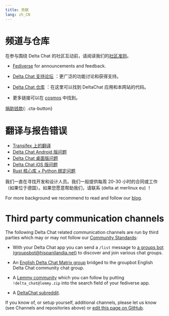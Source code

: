 ```yaml
---
title: 贡献
lang: zh_CN
---
```


# 频道与仓库

在参与围绕 Delta Chat 的社区互动前，请阅读我们的[社区准则](community-standards)。

- [Fediverse](https://chaos.social/web/@delta) for announcements and feedback.

- [Delta Chat 支持论坛](https://support.delta.chat) ：更广泛的功能讨论和获得支持。

- [Delta Chat 仓库](https://github.com/deltachat/) ：在这里可以找到 DeltaChat 应用和本网站的代码。

- 更多链接可以在 [cosmos](https://cosmos.delta.chat) 中找到。

[捐助钱款](donate){: .cta-button}

# 翻译与报告错误

- [Transifex 上的翻译](https://www.transifex.com/delta-chat/public/)
- [Delta Chat Android 版问题](https://github.com/deltachat/deltachat-android/issues)
- [Delta Chat 桌面版问题](https://github.com/deltachat/deltachat-desktop/issues)
- [Delta Chat iOS 版问题](https://github.com/deltachat/deltachat-ios/issues)
- [Rust 核心库 + Python 绑定问题](https://github.com/deltachat/deltachat-core-rust/issues)

我们一直在寻找开发和设计人员。我们一般提供每周 20-30 小时的合同或工作（如果位于德国）。如果您愿意帮助我们，请联系 (delta at merlinux eu) ！ 

For more background we recommend to read and follow our [blog](https://delta.chat/en/blog).


# Third party communication channels 

The following Delta Chat related communication channels are run by third parties
which may or may not follow our [Community Standards](community-standards): 

- With your Delta Chat app you can send a `/list` message to 
  [a groups bot (groupsbot@hispanilandia.net)](mailto:groupsbot@hispanilandia.net)
  to discover and join various chat groups.

- An [English Delta Chat Matrix group](https://app.element.io/#/room/#Delta.Chat:matrix.org)
  bridged to the groupbot English Delta Chat community chat group.

- A [Lemmy community](https://lemmy.zip/c/delta_chat)
  which you can follow by putting `!delta_chat@lemmy.zip` 
  into the search field of your fediverse app.

- A [DeltaChat subreddit](https://old.reddit.com/r/DeltaChat/).

If you know of, or setup yourself, additional channels,
please let us know (see Channels and repositories above)
or [edit this page on GitHub](https://github.com/deltachat/deltachat-pages/edit/master/en/contribute.md).
